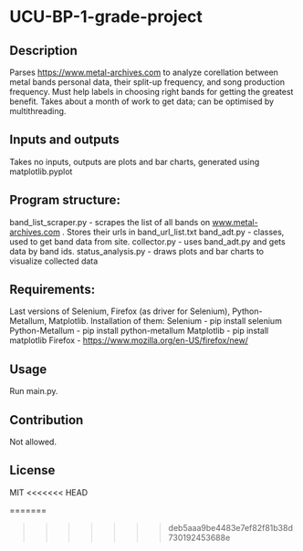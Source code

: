 # UCU-BP-1-grade-project

## Description
Parses https://www.metal-archives.com to analyze corellation between metal bands personal data, their split-up frequency, and song production frequency. Must help labels in choosing right bands for getting the greatest benefit. Takes about a month of work to get data; can be optimised by multithreading.

## Inputs and outputs
Takes no inputs, outputs are plots and bar charts, generated using matplotlib.pyplot

## Program structure:
band_list_scraper.py - scrapes the list of all bands on www.metal-archives.com . Stores their urls in band_url_list.txt
band_adt.py - classes, used to get band data from site.
collector.py - uses band_adt.py and gets data by band ids.
status_analysis.py - draws plots and bar charts to visualize collected data

## Requirements:
Last versions of Selenium, Firefox (as driver for Selenium), Python-Metallum, Matplotlib.
Installation of them:
Selenium - pip install selenium
Python-Metallum - pip install python-metallum
Matplotlib - pip install matplotlib
Firefox - https://www.mozilla.org/en-US/firefox/new/

## Usage
Run main.py.

## Contribution
Not allowed.

## License
MIT
<<<<<<< HEAD

=======
>>>>>>> deb5aaa9be4483e7ef82f81b38d730192453688e
